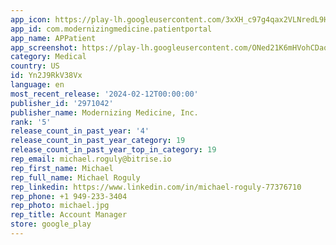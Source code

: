```yaml
---
app_icon: https://play-lh.googleusercontent.com/3xXH_c97g4qax2VLNredL9H0N9_80qaocPn7OXW6zg19dXEPD-jTdUXoTGy2pBBPEBZg
app_id: com.modernizingmedicine.patientportal
app_name: APPatient
app_screenshot: https://play-lh.googleusercontent.com/ONed21K6mHVohCDaqYL89lRI3JKn4mnmDUwDjPjX3I_OfO-LyxNUIx-INRiY77c0MNU
category: Medical
country: US
id: Yn2J9RkV38Vx
language: en
most_recent_release: '2024-02-12T00:00:00'
publisher_id: '2971042'
publisher_name: Modernizing Medicine, Inc.
rank: '5'
release_count_in_past_year: '4'
release_count_in_past_year_category: 19
release_count_in_past_year_top_in_category: 19
rep_email: michael.roguly@bitrise.io
rep_first_name: Michael
rep_full_name: Michael Roguly
rep_linkedin: https://www.linkedin.com/in/michael-roguly-77376710
rep_phone: +1 949-233-3404
rep_photo: michael.jpg
rep_title: Account Manager
store: google_play
---
```

